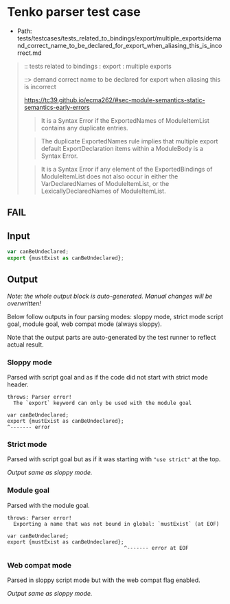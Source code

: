 # Tenko parser test case

- Path: tests/testcases/tests_related_to_bindings/export/multiple_exports/demand_correct_name_to_be_declared_for_export_when_aliasing_this_is_incorrect.md

> :: tests related to bindings : export : multiple exports
>
> ::> demand correct name to be declared for export when aliasing this is incorrect
> 
> https://tc39.github.io/ecma262/#sec-module-semantics-static-semantics-early-errors
> 
> > It is a Syntax Error if the ExportedNames of ModuleItemList contains any duplicate entries.
> 
> > The duplicate ExportedNames rule implies that multiple export default ExportDeclaration items within a ModuleBody is a Syntax Error.
> 
> > It is a Syntax Error if any element of the ExportedBindings of ModuleItemList does not also occur in either the VarDeclaredNames of ModuleItemList, or the LexicallyDeclaredNames of ModuleItemList.

## FAIL

## Input

`````js
var canBeUndeclared;
export {mustExist as canBeUndeclared};
`````

## Output

_Note: the whole output block is auto-generated. Manual changes will be overwritten!_

Below follow outputs in four parsing modes: sloppy mode, strict mode script goal, module goal, web compat mode (always sloppy).

Note that the output parts are auto-generated by the test runner to reflect actual result.

### Sloppy mode

Parsed with script goal and as if the code did not start with strict mode header.

`````
throws: Parser error!
  The `export` keyword can only be used with the module goal

var canBeUndeclared;
export {mustExist as canBeUndeclared};
^------- error
`````

### Strict mode

Parsed with script goal but as if it was starting with `"use strict"` at the top.

_Output same as sloppy mode._

### Module goal

Parsed with the module goal.

`````
throws: Parser error!
  Exporting a name that was not bound in global: `mustExist` (at EOF)

var canBeUndeclared;
export {mustExist as canBeUndeclared};
                                      ^------- error at EOF
`````


### Web compat mode

Parsed in sloppy script mode but with the web compat flag enabled.

_Output same as sloppy mode._
